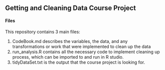 ## Getting and Cleaning Data Course Project
#### Files

This repository contains 3 main files:
1. CodeBook.md describes the variables, the data, and any transformations or work that were implemented to clean up the data
2. run_analysis.R contains all the necessary code to implement cleaning up process, which can be imported to and run in R studio.
3. tidyDataSet.txt is the output that the course project is looking for. 